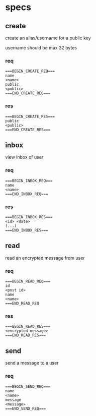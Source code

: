 # specs

## create

create an alias/username for a public key

username should be max 32 bytes

### req

```
===BEGIN_CREATE_REQ===
name
<name>
public
<public>
===END_CREATE_REQ===
```

### res

```
===BEGIN_CREATE_RES===
public
<public>
===END_CREATE_RES===
```

## inbox

view inbox of user

### req

```
===BEGIN_INBOX_REQ===
name
<name>
===END_INBOX_REQ===
```

### res
```
===BEGIN_INBOX_RES===
<id> <date>
(...)
===END_INBOX_RES===
```

## read

read an encrypted message from user

### req

```
===BEGIN_READ_REQ===
id
<post id>
name
<name>
===END_READ_REQ
```

### res

```
===BEGIN_READ_RES===
<encrypted message>
===END_READ_RES===
```

## send

send a message to a user

### req

```
===BEGIN_SEND_REQ===
name
<name>
message
<message>
===END_SEND_REQ===
```
